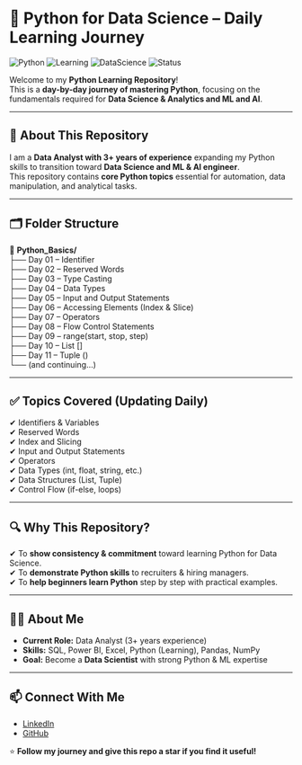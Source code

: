 # 🚀 Python for Data Science – Daily Learning Journey  

![Python](https://img.shields.io/badge/Python-3.x-blue?logo=python)
![Learning](https://img.shields.io/badge/Learning-Daily-green)
![DataScience](https://img.shields.io/badge/DataScience-Path-orange)
![Status](https://img.shields.io/badge/Status-In%20Progress-yellow)

Welcome to my **Python Learning Repository**!  
This is a **day-by-day journey of mastering Python**, focusing on the fundamentals required for **Data Science & Analytics and ML and AI**.  

---

## 📌 About This Repository  
I am a **Data Analyst with 3+ years of experience** expanding my Python skills to transition toward **Data Science and ML & AI engineer**.  
This repository contains **core Python topics** essential for automation, data manipulation, and analytical tasks.  

---

## 🗂 Folder Structure  

📁 **Python_Basics/**  
├── Day 01 – Identifier  
├── Day 02 – Reserved Words  
├── Day 03 – Type Casting  
├── Day 04 – Data Types  
├── Day 05 – Input and Output Statements  
├── Day 06 – Accessing Elements (Index & Slice)  
├── Day 07 – Operators  
├── Day 08 – Flow Control Statements  
├── Day 09 – range(start, stop, step)  
├── Day 10 – List []  
├── Day 11 – Tuple ()  
└── (and continuing...)  
 

---

## ✅ Topics Covered (Updating Daily)  
✔ Identifiers & Variables  
✔ Reserved Words  
✔ Index and Slicing  
✔ Input and Output Statements  
✔ Operators  
✔ Data Types (int, float, string, etc.)  
✔ Data Structures (List, Tuple)  
✔ Control Flow (if-else, loops)  
 
---

## 🔍 Why This Repository?  
✔ To **show consistency & commitment** toward learning Python for Data Science.  
✔ To **demonstrate Python skills** to recruiters & hiring managers.  
✔ To **help beginners learn Python** step by step with practical examples.  

---

## 👨‍💻 About Me  
- **Current Role:** Data Analyst (3+ years experience)  
- **Skills:** SQL, Power BI, Excel, Python (Learning), Pandas, NumPy  
- **Goal:** Become a **Data Scientist** with strong Python & ML expertise  

---

## 📫 Connect With Me  
- [LinkedIn](www.linkedin.com/in/cashok-reddy)  
- [GitHub](https://github.com/yourusername)  

⭐ **Follow my journey and give this repo a star if you find it useful!**  
